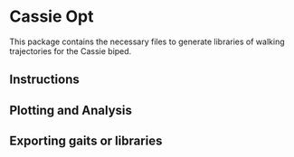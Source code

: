 # Cassie Opt

This package contains the necessary files to generate libraries of walking trajectories for the Cassie biped.

## Instructions



## Plotting and Analysis



## Exporting gaits or libraries


